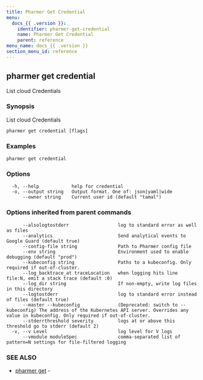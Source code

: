 ```yaml
---
title: Pharmer Get Credential
menu:
  docs_{{ .version }}:
    identifier: pharmer-get-credential
    name: Pharmer Get Credential
    parent: reference
menu_name: docs_{{ .version }}
section_menu_id: reference
---
```

## pharmer get credential

List cloud Credentials

### Synopsis

List cloud Credentials

```
pharmer get credential [flags]
```

### Examples

```
pharmer get credential
```

### Options

```
  -h, --help            help for credential
  -o, --output string   Output format. One of: json|yaml|wide
      --owner string    Current user id (default "tamal")
```

### Options inherited from parent commands

```
      --alsologtostderr                  log to standard error as well as files
      --analytics                        Send analytical events to Google Guard (default true)
      --config-file string               Path to Pharmer config file
      --env string                       Environment used to enable debugging (default "prod")
      --kubeconfig string                Paths to a kubeconfig. Only required if out-of-cluster.
      --log_backtrace_at traceLocation   when logging hits line file:N, emit a stack trace (default :0)
      --log_dir string                   If non-empty, write log files in this directory
      --logtostderr                      log to standard error instead of files (default true)
      --master --kubeconfig              (Deprecated: switch to --kubeconfig) The address of the Kubernetes API server. Overrides any value in kubeconfig. Only required if out-of-cluster.
      --stderrthreshold severity         logs at or above this threshold go to stderr (default 2)
  -v, --v Level                          log level for V logs
      --vmodule moduleSpec               comma-separated list of pattern=N settings for file-filtered logging
```

### SEE ALSO

* [pharmer get](/docs/reference/pharmer_get.md)	 - 

